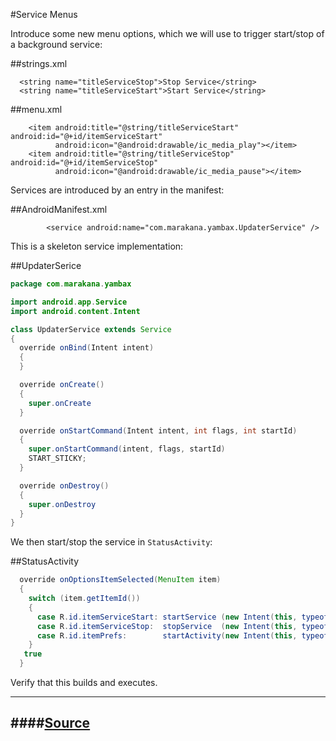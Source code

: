 #Service Menus

Introduce some new menu options, which we will use to trigger start/stop of a background service:

##strings.xml

~~~
  <string name="titleServiceStop">Stop Service</string>
  <string name="titleServiceStart">Start Service</string>
~~~

##menu.xml

~~~
    <item android:title="@string/titleServiceStart" android:id="@+id/itemServiceStart"
          android:icon="@android:drawable/ic_media_play"></item>  
    <item android:title="@string/titleServiceStop" android:id="@+id/itemServiceStop"
          android:icon="@android:drawable/ic_media_pause"></item>
~~~

Services are introduced by an entry in the manifest:

##AndroidManifest.xml

~~~
        <service android:name="com.marakana.yambax.UpdaterService" />
~~~

This is a skeleton service implementation:

##UpdaterSerice

~~~java
package com.marakana.yambax

import android.app.Service
import android.content.Intent

class UpdaterService extends Service
{
  override onBind(Intent intent)
  {
  }

  override onCreate()
  { 
    super.onCreate
  }

  override onStartCommand(Intent intent, int flags, int startId)
  { 
    super.onStartCommand(intent, flags, startId)
    START_STICKY;
  }

  override onDestroy()
  { 
    super.onDestroy
  }
}
~~~

We then start/stop the service in `StatusActivity`:

##StatusActivity

~~~java
  override onOptionsItemSelected(MenuItem item)
  {
    switch (item.getItemId())
    {
      case R.id.itemServiceStart: startService (new Intent(this, typeof(UpdaterService)))
      case R.id.itemServiceStop:  stopService  (new Intent(this, typeof(UpdaterService)))
      case R.id.itemPrefs:        startActivity(new Intent(this, typeof(PrefsActivity)))
    }
   true
  }
~~~

Verify that this builds and executes.

---
####[Source](https://github.com/edeleastar/yambax/commit/a4bf40e0233ceb43ec62af28b729b83b981e1be9)
---
